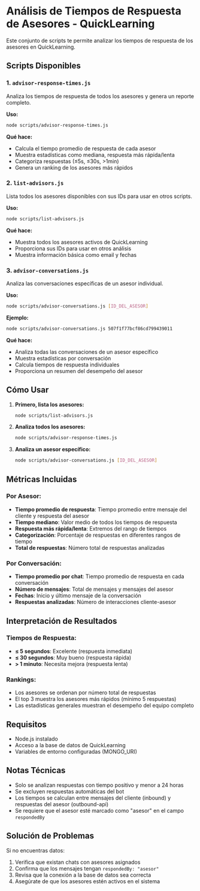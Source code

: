 # Análisis de Tiempos de Respuesta de Asesores - QuickLearning

Este conjunto de scripts te permite analizar los tiempos de respuesta de los asesores en QuickLearning.

## Scripts Disponibles

### 1. `advisor-response-times.js`
Analiza los tiempos de respuesta de todos los asesores y genera un reporte completo.

**Uso:**
```bash
node scripts/advisor-response-times.js
```

**Qué hace:**
- Calcula el tiempo promedio de respuesta de cada asesor
- Muestra estadísticas como mediana, respuesta más rápida/lenta
- Categoriza respuestas (≤5s, ≤30s, >1min)
- Genera un ranking de los asesores más rápidos

### 2. `list-advisors.js`
Lista todos los asesores disponibles con sus IDs para usar en otros scripts.

**Uso:**
```bash
node scripts/list-advisors.js
```

**Qué hace:**
- Muestra todos los asesores activos de QuickLearning
- Proporciona sus IDs para usar en otros análisis
- Muestra información básica como email y fechas

### 3. `advisor-conversations.js`
Analiza las conversaciones específicas de un asesor individual.

**Uso:**
```bash
node scripts/advisor-conversations.js [ID_DEL_ASESOR]
```

**Ejemplo:**
```bash
node scripts/advisor-conversations.js 507f1f77bcf86cd799439011
```

**Qué hace:**
- Analiza todas las conversaciones de un asesor específico
- Muestra estadísticas por conversación
- Calcula tiempos de respuesta individuales
- Proporciona un resumen del desempeño del asesor

## Cómo Usar

1. **Primero, lista los asesores:**
   ```bash
   node scripts/list-advisors.js
   ```

2. **Analiza todos los asesores:**
   ```bash
   node scripts/advisor-response-times.js
   ```

3. **Analiza un asesor específico:**
   ```bash
   node scripts/advisor-conversations.js [ID_DEL_ASESOR]
   ```

## Métricas Incluidas

### Por Asesor:
- **Tiempo promedio de respuesta**: Tiempo promedio entre mensaje del cliente y respuesta del asesor
- **Tiempo mediano**: Valor medio de todos los tiempos de respuesta
- **Respuesta más rápida/lenta**: Extremos del rango de tiempos
- **Categorización**: Porcentaje de respuestas en diferentes rangos de tiempo
- **Total de respuestas**: Número total de respuestas analizadas

### Por Conversación:
- **Tiempo promedio por chat**: Tiempo promedio de respuesta en cada conversación
- **Número de mensajes**: Total de mensajes y mensajes del asesor
- **Fechas**: Inicio y último mensaje de la conversación
- **Respuestas analizadas**: Número de interacciones cliente-asesor

## Interpretación de Resultados

### Tiempos de Respuesta:
- **≤ 5 segundos**: Excelente (respuesta inmediata)
- **≤ 30 segundos**: Muy bueno (respuesta rápida)
- **> 1 minuto**: Necesita mejora (respuesta lenta)

### Rankings:
- Los asesores se ordenan por número total de respuestas
- El top 3 muestra los asesores más rápidos (mínimo 5 respuestas)
- Las estadísticas generales muestran el desempeño del equipo completo

## Requisitos

- Node.js instalado
- Acceso a la base de datos de QuickLearning
- Variables de entorno configuradas (MONGO_URI)

## Notas Técnicas

- Solo se analizan respuestas con tiempo positivo y menor a 24 horas
- Se excluyen respuestas automáticas del bot
- Los tiempos se calculan entre mensajes del cliente (inbound) y respuestas del asesor (outbound-api)
- Se requiere que el asesor esté marcado como "asesor" en el campo `respondedBy`

## Solución de Problemas

Si no encuentras datos:
1. Verifica que existan chats con asesores asignados
2. Confirma que los mensajes tengan `respondedBy: "asesor"`
3. Revisa que la conexión a la base de datos sea correcta
4. Asegúrate de que los asesores estén activos en el sistema
